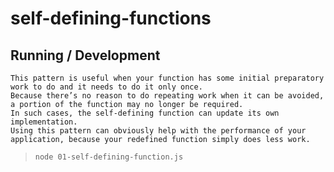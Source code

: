 self-defining-functions
=======================

## Running / Development

```
This pattern is useful when your function has some initial preparatory work to do and it needs to do it only once.
Because there’s no reason to do repeating work when it can be avoided, a portion of the function may no longer be required.
In such cases, the self-defining function can update its own implementation.
Using this pattern can obviously help with the performance of your application, because your redefined function simply does less work.
```

> `node 01-self-defining-function.js`
